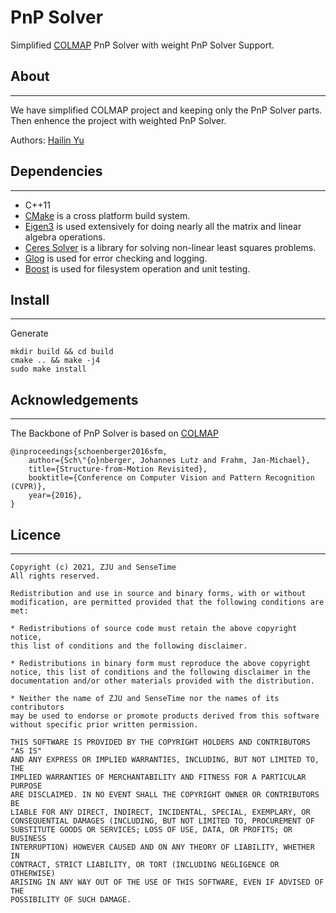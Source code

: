 # PnP Solver

Simplified [COLMAP](https://github.com/colmap/colmap) PnP Solver with weight PnP Solver Support.

## About
____
We have simplified COLMAP project and keeping only the PnP Solver parts. Then enhence the project with weighted PnP Solver. 

Authors: [Hailin Yu](yuhailin@sensetime.com)

## Dependencies
____
- C++11
- [CMake](https://cmake.org/) is a cross platform build system.
- [Eigen3](http://eigen.tuxfamily.org/index.php?title=Main_Page) is used extensively for doing nearly all the matrix and linear algebra operations.
- [Ceres Solver](http://ceres-solver.org/) is a library for solving non-linear least squares problems.
- [Glog](https://code.google.com/archive/p/google-glog/) is used for error checking and logging.
- [Boost](https://www.boost.org/) is used for filesystem operation and unit testing.

## Install
____
Generate 
```
mkdir build && cd build
cmake .. && make -j4
sudo make install
```

## Acknowledgements
____
The Backbone of PnP Solver is based on [COLMAP](https://github.com/colmap/colmap)

    @inproceedings{schoenberger2016sfm,
        author={Sch\"{o}nberger, Johannes Lutz and Frahm, Jan-Michael},
        title={Structure-from-Motion Revisited},
        booktitle={Conference on Computer Vision and Pattern Recognition (CVPR)},
        year={2016},
    }
## Licence
____
    Copyright (c) 2021, ZJU and SenseTime 
    All rights reserved. 

    Redistribution and use in source and binary forms, with or without 
    modification, are permitted provided that the following conditions are met: 

    * Redistributions of source code must retain the above copyright notice, 
    this list of conditions and the following disclaimer. 

    * Redistributions in binary form must reproduce the above copyright 
    notice, this list of conditions and the following disclaimer in the 
    documentation and/or other materials provided with the distribution. 
    
    * Neither the name of ZJU and SenseTime nor the names of its contributors 
    may be used to endorse or promote products derived from this software 
    without specific prior written permission. 

    THIS SOFTWARE IS PROVIDED BY THE COPYRIGHT HOLDERS AND CONTRIBUTORS "AS IS" 
    AND ANY EXPRESS OR IMPLIED WARRANTIES, INCLUDING, BUT NOT LIMITED TO, THE 
    IMPLIED WARRANTIES OF MERCHANTABILITY AND FITNESS FOR A PARTICULAR PURPOSE 
    ARE DISCLAIMED. IN NO EVENT SHALL THE COPYRIGHT OWNER OR CONTRIBUTORS BE 
    LIABLE FOR ANY DIRECT, INDIRECT, INCIDENTAL, SPECIAL, EXEMPLARY, OR 
    CONSEQUENTIAL DAMAGES (INCLUDING, BUT NOT LIMITED TO, PROCUREMENT OF 
    SUBSTITUTE GOODS OR SERVICES; LOSS OF USE, DATA, OR PROFITS; OR BUSINESS 
    INTERRUPTION) HOWEVER CAUSED AND ON ANY THEORY OF LIABILITY, WHETHER IN 
    CONTRACT, STRICT LIABILITY, OR TORT (INCLUDING NEGLIGENCE OR OTHERWISE) 
    ARISING IN ANY WAY OUT OF THE USE OF THIS SOFTWARE, EVEN IF ADVISED OF THE 
    POSSIBILITY OF SUCH DAMAGE.